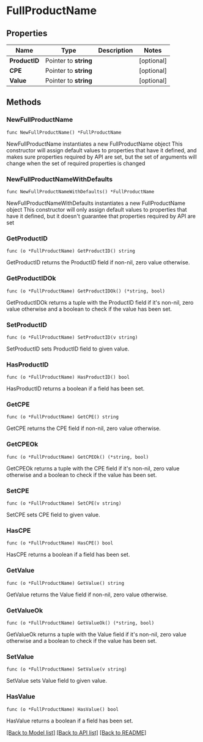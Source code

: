 # FullProductName

## Properties

Name | Type | Description | Notes
------------ | ------------- | ------------- | -------------
**ProductID** | Pointer to **string** |  | [optional] 
**CPE** | Pointer to **string** |  | [optional] 
**Value** | Pointer to **string** |  | [optional] 

## Methods

### NewFullProductName

`func NewFullProductName() *FullProductName`

NewFullProductName instantiates a new FullProductName object
This constructor will assign default values to properties that have it defined,
and makes sure properties required by API are set, but the set of arguments
will change when the set of required properties is changed

### NewFullProductNameWithDefaults

`func NewFullProductNameWithDefaults() *FullProductName`

NewFullProductNameWithDefaults instantiates a new FullProductName object
This constructor will only assign default values to properties that have it defined,
but it doesn't guarantee that properties required by API are set

### GetProductID

`func (o *FullProductName) GetProductID() string`

GetProductID returns the ProductID field if non-nil, zero value otherwise.

### GetProductIDOk

`func (o *FullProductName) GetProductIDOk() (*string, bool)`

GetProductIDOk returns a tuple with the ProductID field if it's non-nil, zero value otherwise
and a boolean to check if the value has been set.

### SetProductID

`func (o *FullProductName) SetProductID(v string)`

SetProductID sets ProductID field to given value.

### HasProductID

`func (o *FullProductName) HasProductID() bool`

HasProductID returns a boolean if a field has been set.

### GetCPE

`func (o *FullProductName) GetCPE() string`

GetCPE returns the CPE field if non-nil, zero value otherwise.

### GetCPEOk

`func (o *FullProductName) GetCPEOk() (*string, bool)`

GetCPEOk returns a tuple with the CPE field if it's non-nil, zero value otherwise
and a boolean to check if the value has been set.

### SetCPE

`func (o *FullProductName) SetCPE(v string)`

SetCPE sets CPE field to given value.

### HasCPE

`func (o *FullProductName) HasCPE() bool`

HasCPE returns a boolean if a field has been set.

### GetValue

`func (o *FullProductName) GetValue() string`

GetValue returns the Value field if non-nil, zero value otherwise.

### GetValueOk

`func (o *FullProductName) GetValueOk() (*string, bool)`

GetValueOk returns a tuple with the Value field if it's non-nil, zero value otherwise
and a boolean to check if the value has been set.

### SetValue

`func (o *FullProductName) SetValue(v string)`

SetValue sets Value field to given value.

### HasValue

`func (o *FullProductName) HasValue() bool`

HasValue returns a boolean if a field has been set.


[[Back to Model list]](../README.md#documentation-for-models) [[Back to API list]](../README.md#documentation-for-api-endpoints) [[Back to README]](../README.md)


